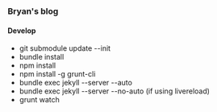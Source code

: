 ### Bryan's blog ###

#### Develop ####

* git submodule update --init
* bundle install
* npm install
* npm install -g grunt-cli
* bundle exec jekyll --server --auto
* bundle exec jekyll --server --no-auto (if using livereload)
* grunt watch
